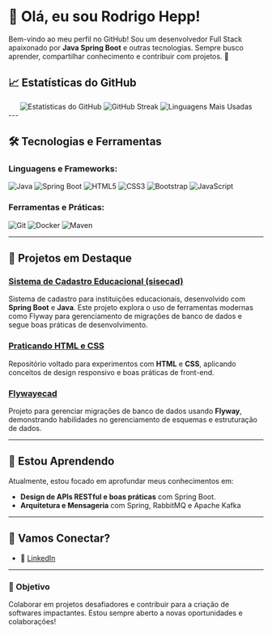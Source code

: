 # 👋 Olá, eu sou Rodrigo Hepp!

Bem-vindo ao meu perfil no GitHub! Sou um desenvolvedor Full Stack apaixonado por **Java Spring Boot** e outras tecnologias. Sempre busco aprender, compartilhar conhecimento e contribuir com projetos. 🚀


## 📈 Estatísticas do GitHub
<div align="center">
  <img src="https://github-readme-stats.vercel.app/api?username=RodrigoHepp&show_icons=true&theme=radical" alt="Estatísticas do GitHub" />
  <img src="https://github-readme-streak-stats.herokuapp.com?user=RodrigoHepp&theme=radical" alt="GitHub Streak" />
  <img src="https://github-readme-stats.vercel.app/api/top-langs/?username=RodrigoHepp-368383&layout=compact&theme=radical" alt="Linguagens Mais Usadas" />
</div>
---

## 🛠️ Tecnologias e Ferramentas

### Linguagens e Frameworks:
![Java](https://img.shields.io/badge/-Java-007396?style=flat-square&logo=java&logoColor=white)
![Spring Boot](https://img.shields.io/badge/-Spring%20Boot-6DB33F?style=flat-square&logo=spring-boot&logoColor=white)
![HTML5](https://img.shields.io/badge/-HTML5-E34F26?style=flat-square&logo=html5&logoColor=white)
![CSS3](https://img.shields.io/badge/-CSS3-1572B6?style=flat-square&logo=css3&logoColor=white)
![Bootstrap](https://img.shields.io/badge/-Bootstrap-7952B3?style=flat-square&logo=bootstrap&logoColor=white)
![JavaScript](https://img.shields.io/badge/-JavaScript-F7DF1E?style=flat-square&logo=javascript&logoColor=black)

### Ferramentas e Práticas:
![Git](https://img.shields.io/badge/-Git-F05032?style=flat-square&logo=git&logoColor=white)
![Docker](https://img.shields.io/badge/-Docker-2496ED?style=flat-square&logo=docker&logoColor=white)
![Maven](https://img.shields.io/badge/-Maven-C71A36?style=flat-square&logo=apache-maven&logoColor=white)

---

## 🚀 Projetos em Destaque

### [Sistema de Cadastro Educacional (sisecad)](https://github.com/RodrigoHepp/sisecad)
Sistema de cadastro para instituições educacionais, desenvolvido com **Spring Boot** e **Java**. Este projeto explora o uso de ferramentas modernas como Flyway para gerenciamento de migrações de banco de dados e segue boas práticas de desenvolvimento.

### [Praticando HTML e CSS](https://github.com/RodrigoHepp/particando-HTML-e-CSS)
Repositório voltado para experimentos com **HTML** e **CSS**, aplicando conceitos de design responsivo e boas práticas de front-end.

### [Flywayecad](https://github.com/RodrigoHepp/flywayecad)
Projeto para gerenciar migrações de banco de dados usando **Flyway**, demonstrando habilidades no gerenciamento de esquemas e estruturação de dados.

---

## 🌱 Estou Aprendendo
Atualmente, estou focado em aprofundar meus conhecimentos em:
- **Design de APIs RESTful e boas práticas** com Spring Boot.
- **Arquitetura e Mensageria** com Spring, RabbitMQ e Apache Kafka

---

## 🤝 Vamos Conectar?

- 💼 [LinkedIn](https://www.linkedin.com/in/rodrigohepp)

---

### 🎯 Objetivo
Colaborar em projetos desafiadores e contribuir para a criação de softwares impactantes. Estou sempre aberto a novas oportunidades e colaborações!

